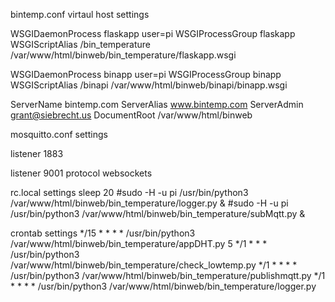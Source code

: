 bintemp.conf virtaul host settings

WSGIDaemonProcess flaskapp user=pi
WSGIProcessGroup flaskapp
WSGIScriptAlias /bin_temperature /var/www/html/binweb/bin_temperature/flaskapp.wsgi


WSGIDaemonProcess binapp user=pi
WSGIProcessGroup binapp
WSGIScriptAlias /binapi /var/www/html/binweb/binapi/binapp.wsgi

ServerName bintemp.com
ServerAlias www.bintemp.com
ServerAdmin grant@siebrecht.us
DocumentRoot /var/www/html/binweb


mosquitto.conf settings

listener 1883

listener 9001
protocol websockets


rc.local settings
sleep 20
#sudo -H -u pi /usr/bin/python3 /var/www/html/binweb/bin_temperature/logger.py &
#sudo -H -u pi /usr/bin/python3 /var/www/html/binweb/bin_temperature/subMqtt.py &

crontab settings
*/15 * * * * /usr/bin/python3 /var/www/html/binweb/bin_temperature/appDHT.py
5 */1 * * * /usr/bin/python3 /var/www/html/binweb/bin_temperature/check_lowtemp.py
*/1 * * * * /usr/bin/python3 /var/www/html/binweb/bin_temperature/publishmqtt.py
*/1 * * * * /usr/bin/python3 /var/www/html/binweb/bin_temperature/logger.py



